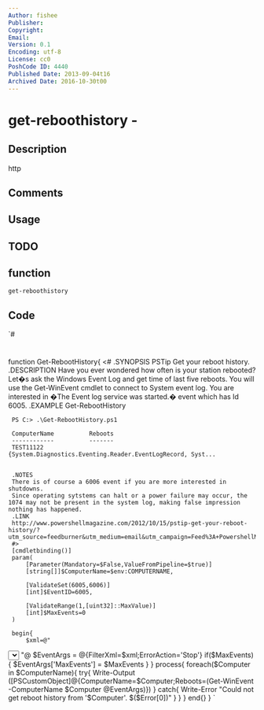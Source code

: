 ```yaml
---
Author: fishee
Publisher: 
Copyright: 
Email: 
Version: 0.1
Encoding: utf-8
License: cc0
PoshCode ID: 4440
Published Date: 2013-09-04t16
Archived Date: 2016-10-30t00
---
```


# get-reboothistory - 

## Description

http

## Comments



## Usage



## TODO



## function

`get-reboothistory`

## Code

`#
 #
 function Get-RebootHistory{
     <#
     .SYNOPSIS
     PSTip Get your reboot history.
     .DESCRIPTION
     Have you ever wondered how often is your station rebooted? Let�s ask the Windows Event Log and get time of last five reboots. You will use the Get-WinEvent cmdlet to connect to System event log. You are interested in �The Event log service was started.� event which has Id 6005.
     .EXAMPLE
     Get-RebootHistory
 
     PS C:> .\Get-RebootHistory.ps1
 
     ComputerName          Reboots
     ------------          -------
     TEST11122             {System.Diagnostics.Eventing.Reader.EventLogRecord, Syst...
 
 
     .NOTES
     There is of course a 6006 event if you are more interested in shutdowns.
     Since operating sytstems can halt or a power failure may occur, the 1074 may not be present in the system log, making false impression nothing has happened.
     .LINK
     http://www.powershellmagazine.com/2012/10/15/pstip-get-your-reboot-history/?utm_source=feedburner&utm_medium=email&utm_campaign=Feed%3A+PowershellMagazine+%28PowerShell+Magazine%29
     #>
     [cmdletbinding()]
     param(
         [Parameter(Mandatory=$False,ValueFromPipeline=$true)]
         [string[]]$ComputerName=$env:COMPUTERNAME,
 
         [ValidateSet(6005,6006)]
         [int]$EventID=6005,
 
         [ValidateRange(1,[uint32]::MaxValue)]
         [int]$MaxEvents=0
     )
 
     begin{
         $xml=@"
 <QueryList>
 <Query Id="0" Path="System">
 <Select Path="System">*[System[(EventID=$EventID)]]</Select>
 </Query>
 </QueryList>
 "@
     $EventArgs = @{FilterXml=$xml;ErrorAction='Stop'}
     if($MaxEvents){
         $EventArgs['MaxEvents'] = $MaxEvents
     }
 }
     process{
         foreach($Computer in $ComputerName){
             try{
                 Write-Output ([PSCustomObject]@{ComputerName=$Computer;Reboots=(Get-WinEvent -ComputerName $Computer @EventArgs)})
             }
             catch{
                 Write-Error "Could not get reboot history from '$Computer'. $($Error[0])"
             }            
         }
     }
     end{}
 }
`

